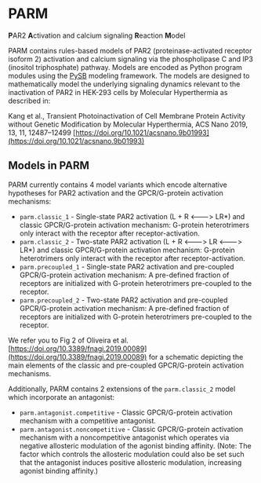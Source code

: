 # PARM
**P**AR2 **A**ctivation and calcium signaling **R**eaction **M**odel

PARM contains rules-based models of PAR2 (proteinase-activated receptor isoform 2) activation and calcium signaling via the phospholipase C and IP3 (inositol triphosphate) pathway. Models are encoded as Python program modules using the [PySB](http://pysb.org/) modeling framework. The models are designed to mathematically model the underlying signaling dynamics relevant to the inactivation of PAR2 in HEK-293 cells by Molecular Hyperthermia as described in:

  Kang et al.,  Transient Photoinactivation of Cell Membrane Protein Activity without Genetic Modification by Molecular Hyperthermia, ACS Nano 2019, 13, 11, 12487–12499 [https://doi.org/10.1021/acsnano.9b01993](https://doi.org/10.1021/acsnano.9b01993)


## Models in PARM
PARM currently contains 4 model variants which encode alternative hypotheses for PAR2 activation and the GPCR/G-protein activation mechanisms:

  * `parm.classic_1` - Single-state PAR2 activation (L + R <---> LR*) and classic GPCR/G-protein activation mechanism: G-protein heterotrimers only interact with the receptor after receptor-activation.
  * `parm.classic_2` - Two-state PAR2 activation (L + R <---> LR <---> LR*) and classic GPCR/G-protein activation mechanism: G-protein heterotrimers only interact with the receptor after receptor-activation.
  * `parm.precoupled_1` - Single-state PAR2 activation and pre-coupled GPCR/G-protein activation mechanism: A pre-defined fraction of receptors are initialized with G-protein heterotrimers pre-coupled to the receptor.
  * `parm.precoupled_2` - Two-state PAR2 activation and pre-coupled GPCR/G-protein activation mechanism: A pre-defined fraction of receptors are initialized with G-protein heterotrimers pre-coupled to the receptor.

We refer you to Fig 2 of Oliveira et al. [https://doi.org/10.3389/fnagi.2019.00089](https://doi.org/10.3389/fnagi.2019.00089) for a schematic depicting the main elements of the classic and pre-coupled GPCR/G-protein activation mechanisms.

Additionally, PARM contains 2 extensions of the `parm.classic_2` model which incorporate an antagonist:

  * `parm.antagonist.competitive` - Classic GPCR/G-protein activation mechanism with a competitive antagonist.
  * `parm.antagonist.noncompetitive` - Classic GPCR/G-protein activation mechanism with a noncompetitive antagonist which operates via negative allosteric modulation of the agonist binding affinity. (Note: The factor which controls the allosteric modulation could also be set such that the antagonist induces positive allosteric modulation, increasing agonist binding affinity.)
